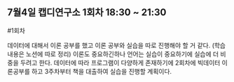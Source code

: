  7월4일 캡디연구소 1회차 18:30 ~ 21:30
----------------------------------

#1회차

데이터에 대해서 이론 공부를 했고 이론 공부와 실습을 따로 진행해야 할 거 같다. (학습 내용은 노션에 따로 정리)
이론도 중요하긴하나 언어는 실습이 중요하기에 실습에 더 비중을 두려고 한다.
데이터에 따라 프로그램이 다양하게 존재하기에 2회차에 빅데이터 이론공부를 하고 3주차부터 책을 대출하여 실습을 진행할 계획이다.

